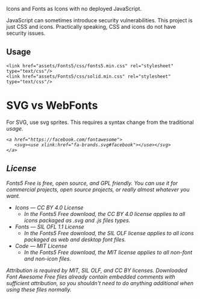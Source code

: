 Icons and Fonts as Icons with no deployed JavaScript.

JavaScript can sometimes introduce security vulnerabilities. 
This project is just CSS and icons. Practically speaking, CSS and icons do not have security issues.


## Usage
```
<link href="assets/Fonts5/css/fonts5.min.css" rel="stylesheet" type="text/css"/>
<link href="assets/Fonts5/css/solid.min.css" rel="stylesheet" type="text/css"/>
```

# SVG vs WebFonts
For SVG, use svg sprites. This requires a syntax change from the traditional <i> usage.
```
<a href="https://facebook.com/fontawesome">
   <svg><use xlink:href="fa-brands.svg#facebook"></use></svg>
</a>
```

## License

Fonts5 Free is free, open source, and GPL friendly. You can use it for
commercial projects, open source projects, or really almost whatever you want.

- Icons — CC BY 4.0 License
  - In the Fonts5 Free download, the CC BY 4.0 license applies to all icons packaged as .svg and .js files types.
- Fonts — SIL OFL 1.1 License
  - In the Fonts5 Free download, the SIL OLF license applies to all icons packaged as web and desktop font files.
- Code — MIT License
  - In the Fonts5 Free download, the MIT license applies to all non-font and non-icon files.

Attribution is required by MIT, SIL OLF, and CC BY licenses. Downloaded Font
Awesome Free files already contain embedded comments with sufficient
attribution, so you shouldn't need to do anything additional when using these
files normally.


